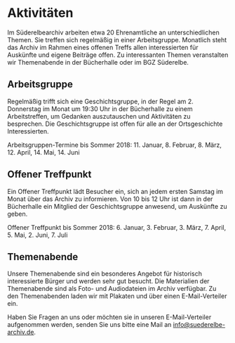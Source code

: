 # Aktivitäten

Im Süderelbearchiv arbeiten etwa 20 Ehrenamtliche an unterschiedlichen
Themen. Sie treffen sich regelmäßig in einer Arbeitsgruppe. Monatlich
steht das Archiv im Rahmen eines offenen Treffs allen interessierten für
Auskünfte und eigene Beiträge offen. Zu interessanten Themen
veranstalten wir Themenabende in der Bücherhalle oder im BGZ Süderelbe.

## Arbeitsgruppe

Regelmäßig trifft sich eine Geschichtsgruppe, in der Regel am 2.
Donnerstag im Monat um 19:30 Uhr in der Bücherhalle zu
einem Arbeitstreffen, um Gedanken auszutauschen und Aktivitäten zu
besprechen. Die Geschichtsgruppe ist offen für alle an der Ortsgeschichte
Interessierten.

Arbeitsgruppen-Termine bis Sommer 2018: 11. Januar, 8. Februar, 8. März, 12. April, 14. Mai, 14. Juni

## Offener Treffpunkt

Ein Offener Treffpunkt lädt Besucher ein, sich an jedem ersten Samstag im
Monat über das Archiv zu informieren. Von 10 bis 12 Uhr ist dann in der
Bücherhalle ein Mitglied der Geschichtsgruppe anwesend, um Auskünfte zu
geben.

Offener Treffpunkt bis Sommer 2018: 6. Januar, 3. Februar, 3. März, 7. April, 5. Mai, 2. Juni, 7. Juli

## Themenabende

Unsere Themenabende sind ein besonderes Angebot für historisch
interessierte Bürger und werden sehr gut besucht. Die Materialien der
Themenabende sind als Foto- und Audiodateien im Archiv verfügbar. Zu den
Themenabenden laden wir mit Plakaten und über einen E-Mail-Verteiler ein.

Haben Sie Fragen an uns oder möchten sie in unseren E-Mail-Verteiler aufgenommen werden, senden Sie uns
bitte eine Mail an [info@suederelbe-archiv.de](mailto:info@suederelbe-archiv.de).
